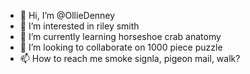 - 👋 Hi, I’m @OllieDenney
- 👀 I’m interested in riley smith
- 🌱 I’m currently learning horseshoe crab anatomy
- 💞️ I’m looking to collaborate on 1000 piece puzzle
- 📫 How to reach me smoke signla, pigeon mail, walk?

<!---
OllieDenney/OllieDenney is a ✨ special ✨ repository because its `README.md` (this file) appears on your GitHub profile.
You can click the Preview link to take a look at your changes.
--->
